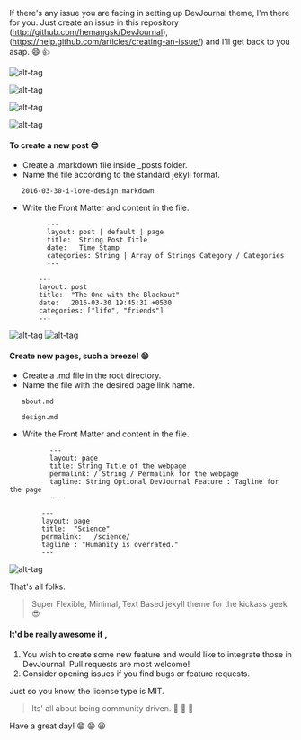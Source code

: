 If there's any issue you are facing in setting up DevJournal theme, I'm there for you. Just create an issue in this repository (http://github.com/hemangsk/DevJournal), (https://help.github.com/articles/creating-an-issue/) and I'll get back to you asap. :smile: :+1:<br>

![alt-tag](https://farm8.staticflickr.com/7062/26385542743_1c7e6b8d9e_o.png) 

![alt-tag](https://farm8.staticflickr.com/7320/26385629583_eac6861c48_o.png)


![alt-tag](https://farm8.staticflickr.com/7300/26895705412_d6365b9a14_o.png)



![alt-tag](https://farm8.staticflickr.com/7370/26956762406_cbfa7a2139_o.png)

#### To create a new post :sunglasses:

- Create a .markdown file inside _posts folder.
- Name the file according to the standard jekyll format.
```
   2016-03-30-i-love-design.markdown
```
- Write the Front Matter and content in the file.
    ```
          ---
          layout: post | default | page
          title:  String Post Title
          date:   Time Stamp
          categories: String | Array of Strings Category / Categories 
          ---
    ```
    
    ```
        ---
        layout: post
        title:  "The One with the Blackout"
        date:   2016-03-30 19:45:31 +0530
        categories: ["life", "friends"]
        ---
    ```  


![alt-tag](https://farm8.staticflickr.com/7660/26895189602_170af0a783_o.png)
![alt-tag](https://farm8.staticflickr.com/7594/26385450183_37116c6d32_o.png)


#### Create new pages, such a breeze! :smile:
- Create a .md file in the root directory.
- Name the file with the desired page link name.
```
   about.md
```
```
   design.md
```
- Write the Front Matter and content in the file.
```
          ---
          layout: page
          title: String Title of the webpage
          permalink: / String / Permalink for the webpage
          tagline: String Optional DevJournal Feature : Tagline for the page
          ---
```      
```
        ---
        layout: page
        title:  "Science"
        permalink:   /science/
        tagline : "Humanity is overrated."
        ---
```      

![alt-tag](https://farm8.staticflickr.com/7124/26895188812_65218d8652_o.png)


That's all folks.

>Super Flexible, Minimal, Text Based jekyll theme for the kickass geek :sunglasses:

#### It'd be really awesome if ,<br>
1.  You wish to create some new feature and would like to integrate those in DevJournal. Pull requests are most welcome!
2.  Consider opening issues if you find bugs or feature requests.

Just so you know, the license type is MIT.


>Its' all about being community driven.  :bus: :bus: :dash:

Have a great day!  :smile: :smile: :smiley:

